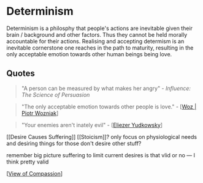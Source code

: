 # Determinism

Determinism is a philosphy that people's actions are inevitable given their brain / background and other factors. Thus they cannot be held morally accountable for their actions. Realising and accepting  determism is an inevitable cornerstone one reaches in the path to maturity, resulting in the only acceptable emotion towards other human beings being love.

## Quotes

> "A person can be measured by what makes her angry" - *Influence: The Science of Persuasion*

> "The only acceptable emotion towards other people is love." - [[Woz | Piotr Wozniak]]

> "Your enemies aren't inately evil" - [[Eliezer Yudkowsky]] 

[[Desire Causes Suffering]]
[[Stoicism]]?
only focus on physiological needs and desiring things for those
don't desire other stuff?


remember big picture suffering to limit current desires
is that vlid or no — I think pretty valid

[[View of Compassion]] 

[//begin]: # "Autogenerated link references for markdown compatibility"
[Woz | Piotr Wozniak]: woz--piotr-wozniak "Woz | Piotr Wozniak"
[Eliezer Yudkowsky]: eliezer-yudkowsky "Eliezer Yudkowsky"
[View of Compassion]: view-of-compassion "View of Compassion"
[//end]: # "Autogenerated link references"